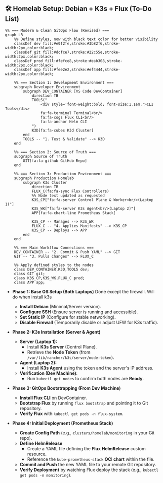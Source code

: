 ## 🛠️ Homelab Setup: Debian + K3s + Flux (To-Do List)

```mermaid
%% === Modern & Clean GitOps Flow (Revised) ===
graph LR
    %% Define styles, now with black text color for better visibility
    classDef dev fill:#e0f2fe,stroke:#3b82f6,stroke-width:2px,color:black;
    classDef git fill:#dcfce7,stroke:#22c55e,stroke-width:2px,color:black;
    classDef prod fill:#fefce8,stroke:#eab308,stroke-width:2px,color:black;
    classDef app fill:#fee2e2,stroke:#ef4444,stroke-width:2px,color:black;

    %% === Section 1: Development Environment ===
    subgraph Developer Environment
        subgraph DEV_CONTAINER [VS Code DevContainer]
            direction TB
            TOOLS("
                <div style='font-weight:bold; font-size:1.1em;'>CLI Tools</div>
                fa:fa-terminal Terminal<br/>
                fa:fa-cogs Flux CLI<br/>
                fa:fa-anchor Helm CLI
            ")
            K3D[fa:fa-cubes K3d Cluster]
        end
        TOOLS -- "1. Test & Validate" --> K3D
    end

    %% === Section 2: Source of Truth ===
    subgraph Source of Truth
        GIT[fa:fa-github GitHub Repo]
    end

    %% === Section 3: Production Environment ===
    subgraph Production Homelab
        subgraph K3s Cluster
            direction TB
            FLUX_C(fa:fa-sync Flux Controllers)
            %% Node text updated as requested
            K3S_CP["fa:fa-server Control Plane & Worker<br/>(Laptop 1)"]
            K3S_WK["fa:fa-server K3s Agent<br/>(Laptop 2)"]
            APP[fa:fa-chart-line Prometheus Stack]

            K3S_CP -- Manages --> K3S_WK
            FLUX_C -- "4. Applies Manifests" --> K3S_CP
            K3S_CP -- Deploys --> APP
        end
    end

    %% === Main Workflow Connections ===
    DEV_CONTAINER -- "2. Commit & Push YAML" --> GIT
    GIT -- "3. Pulls Changes" --> FLUX_C

    %% Apply defined styles to the nodes
    class DEV_CONTAINER,K3D,TOOLS dev;
    class GIT git;
    class K3S_CP,K3S_WK,FLUX_C prod;
    class APP app;
```

* **Phase 1: Base OS Setup (Both Laptops)** Done except the firewall. Will do when install k3s
    * **Install Debian** (Minimal/Server version).
    * **Configure SSH** (Ensure server is running and accessible).
    * **Set Static IP** (Configure for stable networking).
    * **Disable Firewall** (Temporarily disable or adjust UFW for K3s traffic).

* **Phase 2: K3s Installation (Server & Agent)**
    * **Server (Laptop 1):**
        * Install **K3s Server** (Control Plane).
        * Retrieve the **Node Token** (from `/var/lib/rancher/k3s/server/node-token`).
    * **Agent (Laptop 2):**
        * Install **K3s Agent** using the token and the server's IP address.
    * **Verification (Dev Machine):**
        * Run `kubectl get nodes` to confirm both nodes are **Ready**.

* **Phase 3: GitOps Bootstrapping (From Dev Machine)**
    * **Install Flux CLI** on DevContainer.
    * **Bootstrap Flux** by running `flux bootstrap` and pointing it to Git repository.
    * **Verify Flux** with `kubectl get pods -n flux-system`.

* **Phase 4: Initial Deployment (Prometheus Stack)**
    * **Create Config Path** (e.g., `clusters/homelab/monitoring` in your Git repo).
    * **Define HelmRelease**
        * Create a YAML file defining the **Flux HelmRelease** custom resource.
        * Reference the `kube-prometheus-stack` **OCI chart** within the file.
    * **Commit and Push** the new YAML file to your remote Git repository.
    * **Verify Deployment** by watching Flux deploy the stack (e.g., `kubectl get pods -n monitoring`).
